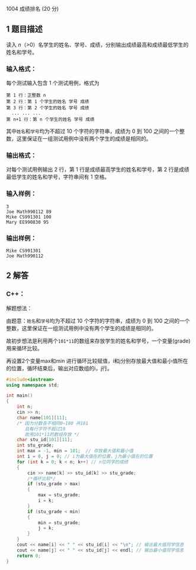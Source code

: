 1004 成绩排名 (20 分)

## 1 题目描述

读入 *n*（>0）名学生的姓名、学号、成绩，分别输出成绩最高和成绩最低学生的姓名和学号。

### 输入格式：

每个测试输入包含 1 个测试用例，格式为

```
第 1 行：正整数 n
第 2 行：第 1 个学生的姓名 学号 成绩
第 3 行：第 2 个学生的姓名 学号 成绩
  ... ... ...
第 n+1 行：第 n 个学生的姓名 学号 成绩
```

其中`姓名`和`学号`均为不超过 10 个字符的字符串，成绩为 0 到 100 之间的一个整数，这里保证在一组测试用例中没有两个学生的成绩是相同的。

### 输出格式：

对每个测试用例输出 2 行，第 1 行是成绩最高学生的姓名和学号，第 2 行是成绩最低学生的姓名和学号，字符串间有 1 空格。

### 输入样例：

```in
3
Joe Math990112 89
Mike CS991301 100
Mary EE990830 95
```

### 输出样例：

```out
Mike CS991301
Joe Math990112
```

## 2 解答

### C++：

解题想法：

由题意：`姓名`和`学号`均为不超过 10 个字符的字符串，成绩为 0 到 100 之间的一个整数，这里保证在一组测试用例中没有两个学生的成绩是相同的。

故初步想法是利用两个```101*11```的数组来存放学生的姓名和学号，一个变量(grade)用来循环比较。

再设置2个变量max和min 进行循环比较赋值，i和j分别存放最大值和最小值所在的位置，循环结束后，输出对应数组的i，j行。

```cpp
#include<iostream>
using namespace std;

int main()
{
	int n;
	cin >> n;
	char name[101][11]; 
	/* 因为分数各不相同0~100 共101
	   且每行字符不超过10
	   故用101*11的数组存放 */
	char stu_id[101][11]; 
	int stu_grade;
	int max = -1, min = 101;  // 存放最大值和最小值
	int i = 0, j = 0; // i为最大值在的位置，j为最小值在的位置
	for (int k = 0; k < n; k++) // n位同学的成绩
	{
		cin >> name[k] >> stu_id[k] >> stu_grade;
		/*循环比较*/
		if (stu_grade > max)
		{
			max = stu_grade;
			i = k;
		}
		if (stu_grade < min)
		{
			min = stu_grade;
			j = k;
		}
	}
	cout << name[i] << " " << stu_id[i] << "\n"; // 输出最大值同学信息
	cout << name[j] << " " << stu_id[j] << endl; // 输出最小值同学信息
	return 0;
}
```


